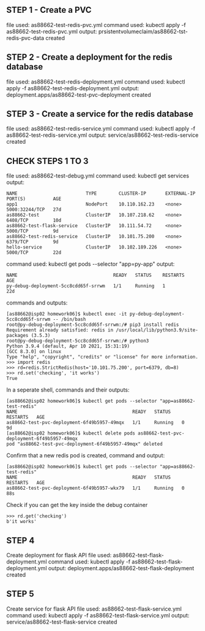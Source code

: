 ## STEP 1 - Create a PVC
file used: as88662-test-redis-pvc.yml
command used: kubectl apply -f as88662-test-redis-pvc.yml
output: prsistentvolumeclaim/as88662-tst-redis-pvc-data created

## STEP 2 - Create a deployment for the redis database
file used: as88662-test-redis-deployment.yml
command used: kubectl apply -f as88662-test-redis-deployment.yml
output: deployment.apps/as88662-test-pvc-deployment created

## STEP 3 - Create a service for the redis database
file used: as88662-test-redis-service.yml
command used: kubectl apply -f as88662-test-redis-service.yml
output: service/as88662-test-redis-service created

## CHECK STEPS 1 TO 3
file used: as88662-test-debug.yml
command used: kubectl get services
output:
```
NAME                         TYPE        CLUSTER-IP       EXTERNAL-IP   PORT(S)          AGE
app1                         NodePort    10.110.162.23    <none>        5000:32244/TCP   27d
as88662-test                 ClusterIP   10.107.218.62    <none>        6408/TCP         10d
as88662-test-flask-service   ClusterIP   10.111.54.72     <none>        5000/TCP         9d
as88662-test-redis-service   ClusterIP   10.101.75.200    <none>        6379/TCP         9d
hello-service                ClusterIP   10.102.189.226   <none>        5000/TCP         22d
```
command used: kubectl get pods --selector "app=py-app"
output:
```
NAME                                   READY   STATUS    RESTARTS   AGE
py-debug-deployment-5cc8cdd65f-srrwm   1/1     Running   1          22d
```
commands and outputs:
```
[as88662@isp02 homework06]$ kubectl exec -it py-debug-deployment-5cc8cdd65f-srrwm -- /bin/bash
root@py-debug-deployment-5cc8cdd65f-srrwm:/# pip3 install redis
Requirement already satisfied: redis in /usr/local/lib/python3.9/site-packages (3.5.3)
root@py-debug-deployment-5cc8cdd65f-srrwm:/# python3
Python 3.9.4 (default, Apr 10 2021, 15:31:19)
[GCC 8.3.0] on linux
Type "help", "copyright", "credits" or "license" for more information.
>>> import redis
>>> rd=redis.StrictRedis(host='10.101.75.200', port=6379, db=8)
>>> rd.set('checking', 'it works')
True
```

In a seperate shell, commands and their outputs:
```
[as88662@isp02 homework06]$ kubectl get pods --selector "app=as88662-test-redis"
NAME                                          READY   STATUS    RESTARTS   AGE
as88662-test-pvc-deployment-6f49b5957-49mqx   1/1     Running   0          9d
[as88662@isp02 homework06]$ kubectl delete pods as88662-test-pvc-deployment-6f49b5957-49mqx
pod "as88662-test-pvc-deployment-6f49b5957-49mqx" deleted
```
Confirm that a new redis pod is created, command and output:
```
[as88662@isp02 homework06]$ kubectl get pods --selector "app=as88662-test-redis"
NAME                                          READY   STATUS    RESTARTS   AGE
as88662-test-pvc-deployment-6f49b5957-wkx79   1/1     Running   0          88s
```
Check if you can get the key inside the debug container
```
>>> rd.get('checking')
b'it works'
```

## STEP 4
Create deployment for flask API
file used: as88662-test-flask-deployment.yml
command used: kubectl apply -f as88662-test-flask-deployment.yml
output: deployment.apps/as88662-test-flask-deployment created

## STEP 5
Create service for flask API
file used: as88662-test-flask-service.yml
command used: kubectl apply -f as88662-test-flask-service.yml
output: service/as88662-test-flask-service created
